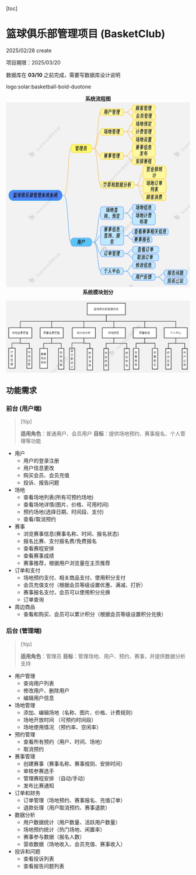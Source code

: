 [toc]

# 篮球俱乐部管理项目 (BasketClub)

2025/02/28 create

项目期限：2025/03/20

数据库在 **03/10** 之前完成，需要写数据库设计说明

logo:solar:basketball-bold-duotone

<div align=center><b>系统流程图</b></div>

<img src="./assets/系统流程图.jpg" alt="系统流程图" style="zoom: 50%;" />

<div align=center><b>系统模块划分</b></div>

![系统模块划分](./assets/系统模块划分.jpg)



## 功能需求

### 前台 (用户端)

>   [!tip]
>
>   **适用角色**：普通用户、会员用户
>   **目标**：提供场地预约、赛事报名、个人管理等功能

*   用户
    *   用户的登录注册
    *   用户信息更改
    *   购买会员、会员充值
    *   投诉、报告问题
*   场地
    *   查看场地列表(所有可预约场地)
    *   查看场地详情(图片、价格、可用时间)
    *   预约场地(选择日期、时间段、支付)
    *   查看/取消预约
*   赛事
    *   浏览赛事信息(赛事名称、时间、报名状态)
    *   报名比赛、支付报名费/免费报名
    *   查看赛程安排
    *   查看赛事成绩
    *   赛事推荐，根据用户浏览量在主页推荐
*   订单和支付
    *   场地预约支付、相关商品支付、使用积分支付
    *   会员充值支付（根据会员等级设置优惠、满减、打折）
    *   赛事报名支付，会员可以使用积分兑换
    *   订单查询
*   周边商品
    *   查看和购买、会员可以累计积分（根据会员等级设置积分兑换）

### 后台 (管理端)

>   [!tip]
>
>   **适用角色**：管理员
>   **目标**：管理场地、用户、预约、赛事，并提供数据分析支持

*   用户管理
    *   查询用户列表
    *   修改用户、删除用户
    *   编辑用户信息
*   场地管理
    *   添加、编辑场地（名称、图片、价格、计费规则）
    *   场地开放时间 （可预约时间段）
    *   场地使用情况 （预约率、空闲率）
*   预约管理
    *   查看所有预约（用户、时间、场地）
    *   取消预约
*   赛事管理
    *   创建赛事（赛事名称、赛事规则、安排时间）
    *   审核参赛选手
    *   管理赛程安排 （自动/手动）
    *   发布比赛通知
*   订单和财务
    *   订单管理（场地预约、赛事报名、充值订单）
    *   退款处理（用户取消预约、赛事退款）
*   数据分析
    *   用户数据统计（用户数量、活跃用户数量）
    *   场地预约统计（热门场地、闲置率）
    *   赛事参与数据（报名人数）
    *   营收数据（场地收入、会员充值、赛事收入）
*   投诉和问题
    *   查看投诉列表
    *   查看报告问题列表